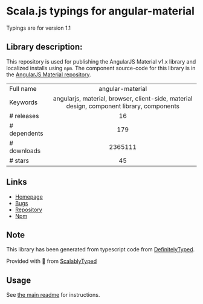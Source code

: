
# Scala.js typings for angular-material

Typings are for version 1.1

## Library description:
This repository is used for publishing the AngularJS Material v1.x library and localized installs using `npm`. The component source-code for this library is in the [AngularJS Material repository](https://github.com/angular/material).

|                    |                 |
| ------------------ | :-------------: |
| Full name          | angular-material |
| Keywords           | angularjs, material, browser, client-side, material design, component library, components |
| # releases         | 16 |
| # dependents       | 179 |
| # downloads        | 2365111 |
| # stars            | 45 |

## Links
- [Homepage](https://material.angularjs.org)
- [Bugs](https://github.com/angular/material/issues)
- [Repository](https://github.com/angular/material)
- [Npm](https://www.npmjs.com/package/angular-material)
    


## Note
This library has been generated from typescript code from [DefinitelyTyped](https://definitelytyped.org).

Provided with :purple_heart: from [ScalablyTyped](https://github.com/oyvindberg/ScalablyTyped)

## Usage
See [the main readme](../../readme.md) for instructions.


